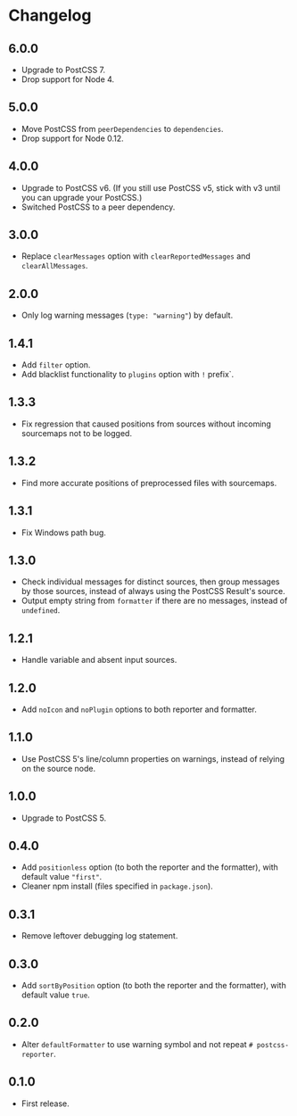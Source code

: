 # Changelog

## 6.0.0

- Upgrade to PostCSS 7.
- Drop support for Node 4.

## 5.0.0

- Move PostCSS from `peerDependencies` to `dependencies`.
- Drop support for Node 0.12.

## 4.0.0

- Upgrade to PostCSS v6. (If you still use PostCSS v5, stick with v3 until you can upgrade your PostCSS.)
- Switched PostCSS to a peer dependency.

## 3.0.0

- Replace `clearMessages` option with `clearReportedMessages` and `clearAllMessages`.

## 2.0.0

- Only log warning messages (`type: "warning"`) by default.

## 1.4.1
- Add `filter` option.
- Add blacklist functionality to `plugins` option with `!` prefix`.

## 1.3.3
- Fix regression that caused positions from sources without incoming sourcemaps not to be logged.

## 1.3.2
- Find more accurate positions of preprocessed files with sourcemaps.

## 1.3.1
- Fix Windows path bug.

## 1.3.0
- Check individual messages for distinct sources, then group messages by those sources,
  instead of always using the PostCSS Result's source.
- Output empty string from `formatter` if there are no messages, instead of `undefined`.

## 1.2.1
- Handle variable and absent input sources.

## 1.2.0
- Add `noIcon` and `noPlugin` options to both reporter and formatter.

## 1.1.0
- Use PostCSS 5's line/column properties on warnings, instead of relying on the source node.

## 1.0.0
- Upgrade to PostCSS 5.

## 0.4.0
- Add `positionless` option (to both the reporter and the formatter), with default value `"first"`.
- Cleaner npm install (files specified in `package.json`).

## 0.3.1
- Remove leftover debugging log statement.

## 0.3.0
- Add `sortByPosition` option (to both the reporter and the formatter), with default value `true`.

## 0.2.0
- Alter `defaultFormatter` to use warning symbol and not repeat `# postcss-reporter`.

## 0.1.0
- First release.
